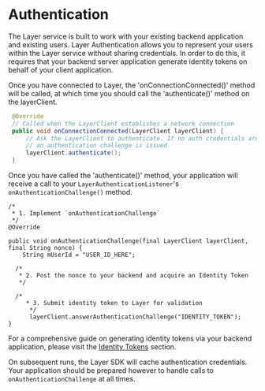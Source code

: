 # Authentication

The Layer service is built to work with your existing backend application and existing users. Layer Authentication allows you to represent your users within the Layer service without sharing credentials. In order to do this, it requires that your backend server application generate identity tokens on behalf of your client application.

Once you have connected to Layer, the 'onConnectionConnected()' method will be called, at which time you should call the 'authenticate()' method on the layerClient.

```java
 @Override
 // Called when the LayerClient establishes a network connection
 public void onConnectionConnected(LayerClient layerClient) {
     // Ask the LayerClient to authenticate. If no auth credentials are present,
     // an authentication challenge is issued
     layerClient.authenticate();
 }
```

Once you have called the 'authenticate()' method, your application will receive a call to your `LayerAuthenticationListener`'s `onAuthenticationChallenge()` method.

```
/*
 * 1. Implement `onAuthenticationChallenge`
 */
@Override

public void onAuthenticationChallenge(final LayerClient layerClient, final String nonce) {
    String mUserId = "USER_ID_HERE";

  /*
   * 2. Post the nonce to your backend and acquire an Identity Token  
   */

  /*
     * 3. Submit identity token to Layer for validation
      */
      layerClient.answerAuthenticationChallenge("IDENTITY_TOKEN");
}
```

For a comprehensive guide on generating identity tokens via your backend application, please visit the [Identity Tokens](/docs/getting-started#identity-tokens) section.

On subsequent runs, the Layer SDK will cache authentication credentials. Your application should be prepared however to handle calls to `onAuthenticationChallenge` at all times.
